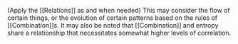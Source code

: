 (Apply the [[Relations]] as and when needed)
This may consider the flow of certain things, or the evolution of certain patterns based on the rules of [[Combination]]s. 
It may also be noted that [[Combination]] and entropy share a relationship that necessitates somewhat higher levels of correlation. 
